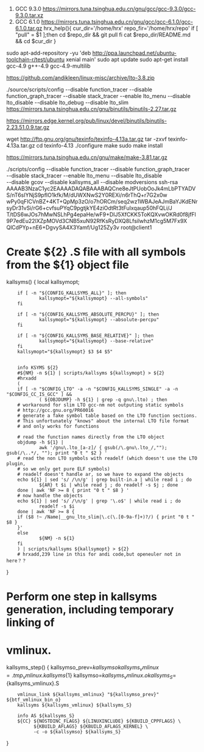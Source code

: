 1. GCC 9.3.0
https://mirrors.tuna.tsinghua.edu.cn/gnu/gcc/gcc-9.3.0/gcc-9.3.0.tar.xz
2. GCC 6.1.0
https://mirrors.tuna.tsinghua.edu.cn/gnu/gcc/gcc-6.1.0/gcc-6.1.0.tar.gz
hrx_help(){
    cur_dir='/home/hrx'
    repo_fir='/home/hrx/repo'
    if [ "pull" = $1 ];then
        cd $repo_dir && git pull
    fi
    cat $repo_dir/README.md && cd $cur_dir
}

sudo apt-add-repository -yu 'deb http://ppa.launchpad.net/ubuntu-toolchain-r/test/ubuntu xenial main'
sudo apt update
sudo apt-get install gcc-4.9 g++-4.9 gcc-4.9-multilib

https://github.com/andikleen/linux-misc/archive/lto-3.8.zip

./source/scripts/config --disable function_tracer --disable function_graph_tracer --disable stack_tracer --enable lto_menu --disable lto_disable --disable lto_debug --disable lto_slim
https://mirrors.tuna.tsinghua.edu.cn/gnu/binutils/binutils-2.27.tar.gz

https://mirrors.edge.kernel.org/pub/linux/devel/binutils/binutils-2.23.51.0.9.tar.gz

wget http://ftp.gnu.org/gnu/texinfo/texinfo-4.13a.tar.gz
tar -zxvf texinfo-4.13a.tar.gz
cd texinfo-4.13
./configure
make
sudo make install

https://mirrors.tuna.tsinghua.edu.cn/gnu/make/make-3.81.tar.gz

./scripts/config --disable function_tracer --disable function_graph_tracer \
			--disable stack_tracer --enable lto_menu --disable lto_disable \
			--disable gcov --disable kallsyms_all --disable modversions
ssh-rsa AAAAB3NzaC1yc2EAAAADAQABAAABAQCne8eJtPUobOoJk4mLbPTYADVS/nT6sIYNjS9pfIO1kfk/M/dUWXNwS2Y0REXi/n6rThQ+r7G2x0w
wPy0qFICVnBZ+4KT+QpMp3zO/o7hORCm/seq2wz1WBAJeAJmBaYJKdENrsyDr31vSi/rG6+cvfsuPYqC9pgtjkYE4ziOdtRt3tFuIxqaup50hFQLi/J
T/tDS6wJOs7hMwNSLhPg4epaHe/wF9+DIJ5XfCKK5ToKQXvwOKRd0f8jfFl9P7edEu22lXZpMOVd3CNB5xuN92RfKsRyDXQ8LfsilwhzM1cg5M7Fx9X
QlCdPYp+nE6+DgvySA4X3Yamf/Ug125Zy3v root@client1







# Create ${2} .S file with all symbols from the ${1} object file
kallsyms()
{
        local kallsymopt;

        if [ -n "${CONFIG_KALLSYMS_ALL}" ]; then
                kallsymopt="${kallsymopt} --all-symbols"
        fi

        if [ -n "${CONFIG_KALLSYMS_ABSOLUTE_PERCPU}" ]; then
                kallsymopt="${kallsymopt} --absolute-percpu"
        fi

        if [ -n "${CONFIG_KALLSYMS_BASE_RELATIVE}" ]; then
                kallsymopt="${kallsymopt} --base-relative"
        fi
        kallsymopt="${kallsymopt} $3 $4 $5"


        info KSYMS ${2}
        #${NM} -n ${1} | scripts/kallsyms ${kallsymopt} > ${2}
        #hrxadd
        (
        if [ -n "$CONFIG_LTO" -a -n "$CONFIG_KALLSYMS_SINGLE" -a -n "$CONFIG_CC_IS_GCC" ] &&
                ( ${OBJDUMP} -h ${1} | grep -q gnu\.lto) ; then
        # workaround for slim LTO gcc-nm not outputing static symbols
        # http://gcc.gnu.org/PR60016
        # generate a fake symbol table based on the LTO function sections.
        # This unfortunately "knows" about the internal LTO file format
        # and only works for functions

        # read the function names directly from the LTO object
        objdump -h ${1} |
                awk '/gnu\.lto_[a-z]/ { gsub(/\.gnu\.lto_/,""); gsub(/\..*/, ""); print "0 t " $2 } '
        # read the non LTO symbols with readelf (which doesn't use the LTO plugin,
        # so we only get pure ELF symbols)
        # readelf doesn't handle ar, so we have to expand the objects
        echo ${1} | sed 's/ /\n/g' | grep built-in.a | while read i ; do
                ${AR} t $i | while read j ; do readelf -s $j ; done
        done | awk 'NF >= 8 { print "0 t " $8 } '
        # now handle the objects
        echo ${1} | sed 's/ /\n/g' | grep '\.o$' | while read i ; do
                readelf -s $i
        done | awk 'NF >= 8 {
        if ($8 !~ /Name|__gnu_lto_slim|\.c(\.[0-9a-f]+)?/) { print "0 t " $8 }
        }'
        else
                ${NM} -n ${1}
        fi
        ) | scripts/kallsyms ${kallsymopt} > ${2}
        # hrxadd,239 line in this for andi code,but openeuler not in here？？
}
# Perform one step in kallsyms generation, including temporary linking of
# vmlinux.
kallsyms_step()
{
        kallsymso_prev=${kallsymso}
        kallsyms_vmlinux=.tmp_vmlinux.kallsyms${1}
        kallsymso=${kallsyms_vmlinux}.o
        kallsyms_S=${kallsyms_vmlinux}.S

        vmlinux_link ${kallsyms_vmlinux} "${kallsymso_prev}" ${btf_vmlinux_bin_o}
        kallsyms ${kallsyms_vmlinux} ${kallsyms_S}

        info AS ${kallsyms_S}
        ${CC} ${NOSTDINC_FLAGS} ${LINUXINCLUDE} ${KBUILD_CPPFLAGS} \
              ${KBUILD_AFLAGS} ${KBUILD_AFLAGS_KERNEL} \
              -c -o ${kallsymso} ${kallsyms_S}
}


